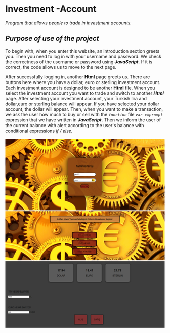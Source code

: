 # Investment -Account
 <i>Program that allows people to trade in investment accounts.</i>
## *Purpose of use of the project* <br>
To begin with, when you enter this website, an introduction section greets you. 
Then you need to log in with your username and password. We check the correctness of the username or password using <b><i>JavaScript.</i></b>
If it is correct, the code allows us to move to the next page.<br>

After successfully logging in, another <b>Html</b> page greets us. There are buttons here where you have a dollar, euro or sterling investment account. Each investment account is designed to be another <b>Html</b> file. When you select the investment account you want to trade and switch to another <b><i>Html</i></b> page.  After selecting your investment account, your Turkish lira and dollar,euro or sterling balance will appear. If you have selected your dollar account, the dollar will appear. Then, when you want to make a transaction, we ask the user how much to buy or sell with the *`function`* file *`var x=prompt`* expression that we have written in <b><i>JavaScript.</b></i> Then we inform the user of the current balance with alert according to the user's balance with conditional expressions *if / else.*
<br/><br/>
<img src="./giris.png">
<br/>
<img src="./hesap.png">
<br/>
<img src="./euro.png">
